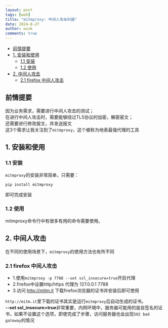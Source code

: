 ```yaml
---
layout: post
tags: [web]
title: "mitmproxy: 中间人攻击利器"
date: 2024-8-27
author: wsxk
comments: true
---
```


- [前情提要](#前情提要)
- [1. 安装和使用](#1-安装和使用)
  - [1.1 安装](#11-安装)
  - [1.2 使用](#12-使用)
- [2. 中间人攻击](#2-中间人攻击)
  - [2.1 firefox 中间人攻击](#21-firefox-中间人攻击)


## 前情提要<br>
因为业务需求，需要进行中间人攻击的测试；<br>
在进行中间人攻击时，需要能够绕过TLS协议的加密，解密密文；<br>
还需要进行修改报文，并发送报文<br>
这3个需求让我关注到了`mitmproxy`，这个被称为地表最强代理的工具<br>

## 1. 安装和使用<br>
### 1.1 安装<br>
`mitmproxy`的安装非常简单，只需要：<br>
```
pip install mitmproxy
```
即可完成安装<br>
### 1.2 使用<br>
mitmproxy命令行中有很多有用的命令需要使用。<br>

## 2. 中间人攻击<br>
在不同的使用场景下，`mitmproxy`的使用方法也有所不同<br>
### 2.1 firefox 中间人攻击<br>
- 1.使用`mitmproxy -p 7788 --set ssl_insecure=true`开启代理
- 2.firefox中设置http/https 代理为 127.0.0.1 7788
- 3.访问 http://mitm.it 下载firefox浏览器的证书并安装后即可使用

`http://mitm.it`里下载的证书其实是运行`mitmproxy`后自动生成的证书。<br>
**--set ssl_insecure=true**非常重要，内网环境中，服务器可能用的是自签名的证书，如果不设置这个选项，即使完成了步骤，访问服务器也会出现`502 bad gateway`的情况<br>